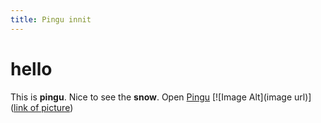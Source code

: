 ```yaml
---
title: Pingu innit
---
```

# hello
This is **pingu**. Nice to see the **snow**.
Open [Pingu]([https://google.com](https://en.wikipedia.org/wiki/Pingu))
[![Image Alt](image url)]([link of picture](https://www.bing.com/images/search?view=detailV2&ccid=%2FWr2BRId&id=053CEFC2C118270D4956AFFDF094D73699FEE612&thid=OIP._Wr2BRId3m11moOl8E6lIAHaEK&mediaurl=https%3A%2F%2Fcdn.wallpapersafari.com%2F9%2F75%2F8DHuxT.jpg&cdnurl=https%3A%2F%2Fth.bing.com%2Fth%2Fid%2FR.fd6af605121dde6d759a83a5f04ea520%3Frik%3DEub%252bmTbXlPD9rw%26pid%3DImgRaw%26r%3D0&exph=1080&expw=1920&q=pingu&FORM=IRPRST&ck=75F7942FF0623AAA46B6216C706550AC&selectedIndex=3&itb=0&cw=1721&ch=859&ajaxhist=0&ajaxserp=0))
